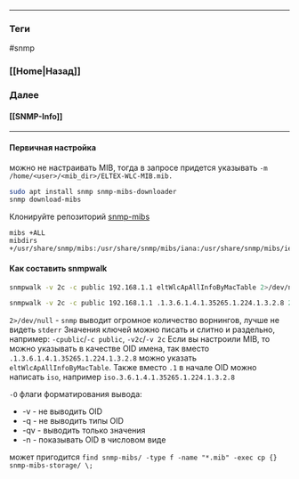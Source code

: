 
---
### Теги
#snmp

### [[Home|Назад]]
### Далее
#### [[SNMP-Info]]
---

#### Первичная настройка

можно не настраивать MIB, тогда в запросе придется указывать `-m /home/<user>/<mib_dir>/ELTEX-WLC-MIB.mib.`


```bash unfold title="Скачать snmp и дефолтные MIB's"
sudo apt install snmp snmp-mibs-downloader
snmp download-mibs
```

Клонируйте репозиторий [snmp-mibs](https://gitlab.eltex.loc/ems-group/snmp-mibs)

```shell unfold title="/etc/snmp/snmp.conf  <--- добавить /home/daniil/work/snmp-mibs/wlc к остальным директориям"
mibs +ALL
mibdirs +/usr/share/snmp/mibs:/usr/share/snmp/mibs/iana:/usr/share/snmp/mibs/ietf:/home/<USER>/<SNMP_MIBS_REP_DIR>/wlc
```

#### Как составить snmpwalk

```bash unfold title="Обычный запрос с OID именем"
snmpwalk -v 2c -c public 192.168.1.1 eltWlcApAllInfoByMacTable 2>/dev/null
```


```bash unfold title="Обычный запрос с OID числом"
snmpwalk -v 2c -c public 192.168.1.1 .1.3.6.1.4.1.35265.1.224.1.3.2.8 2>/dev/null
```

`2>/dev/null`  - `snmp` выводит огромное количество ворнингов, лучше не видеть `stderr`
Значения ключей можно писать и слитно и раздельно, например: `-cpublic`/`-c public`, `-v2c`/`-v 2c`
Если вы настроили MIB, то можно указывать в качестве OID  имена, так вместо `.1.3.6.1.4.1.35265.1.224.1.3.2.8` можно указать `eltWlcApAllInfoByMacTable`.
Также вместо `.1` в начале OID можно написать `iso`, например `iso.3.6.1.4.1.35265.1.224.1.3.2.8`

`-O` флаги форматирования вывода:
   * -v - не выводить OID
   * -q - не выводить типы OID
   * -qv - выводить только значения
   * -n - показывать OID в числовом виде

может пригодится `find snmp-mibs/ -type f -name "*.mib" -exec cp {} snmp-mibs-storage/ \;`

























